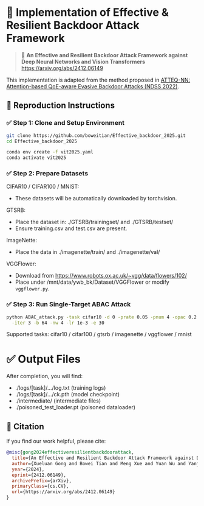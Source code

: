 
# 🔐 Implementation of Effective & Resilient Backdoor Attack Framework

> 📄 **An Effective and Resilient Backdoor Attack Framework against Deep Neural Networks and Vision Transformers**  
> https://arxiv.org/abs/2412.06149

This implementation is adapted from the method proposed in [ATTEQ-NN: Attention-based QoE-aware Evasive Backdoor Attacks (NDSS 2022)](https://www.ndss-symposium.org/ndss-paper/auto-draft-238/).

## 🚀 Reproduction Instructions


### ✅ Step 1: Clone and Setup Environment

```bash
git clone https://github.com/boweitian/Effective_backdoor_2025.git
cd Effective_backdoor_2025

conda env create -f vit2025.yaml
conda activate vit2025
```



### ✅ Step 2: Prepare Datasets

CIFAR10 / CIFAR100 / MNIST:
- These datasets will be automatically downloaded by torchvision.

GTSRB:
- Place the dataset in: ./GTSRB/trainingset/ and ./GTSRB/testset/
- Ensure training.csv and test.csv are present.

ImageNette:
- Place the data in ./imagenette/train/ and ./imagenette/val/

VGGFlower:
- Download from https://www.robots.ox.ac.uk/~vgg/data/flowers/102/
- Place under /mnt/data/ywb_bk/Dataset/VGGFlower or modify `vggflower.py`.



### ✅ Step 3: Run Single-Target ABAC Attack
```bash
python ABAC_attack.py -task cifar10 -d 0 -prate 0.05 -pnum 4 -opac 0.2 -mode 4 \
  -iter 3 -b 64 -nw 4 -lr 1e-3 -e 30
```

Supported tasks: cifar10 / cifar100 / gtsrb / imagenette / vggflower / mnist



# ✅ Output Files

After completion, you will find:
- ./logs/[task]/.../log.txt              (training logs)
- ./logs/[task]/.../ck.pth               (model checkpoint)
- ./intermediate/                        (intermediate files)
- ./poisoned_test_loader.pt              (poisoned dataloader)


## 📄 Citation

If you find our work helpful, please cite:

```bibtex
@misc{gong2024effectiveresilientbackdoorattack,
  title={An Effective and Resilient Backdoor Attack Framework against Deep Neural Networks and Vision Transformers},
  author={Xueluan Gong and Bowei Tian and Meng Xue and Yuan Wu and Yanjiao Chen and Qian Wang},
  year={2024},
  eprint={2412.06149},
  archivePrefix={arXiv},
  primaryClass={cs.CV},
  url={https://arxiv.org/abs/2412.06149}
}
```
